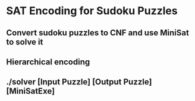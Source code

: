 # SAT Encoding for Sudoku Puzzles
## Convert sudoku puzzles to CNF and use MiniSat to solve it
## Hierarchical encoding
## ./solver [Input Puzzle] [Output Puzzle] [MiniSatExe]
